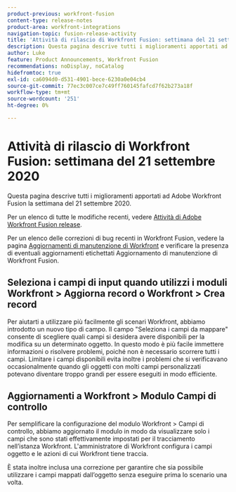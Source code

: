 ```yaml
---
product-previous: workfront-fusion
content-type: release-notes
product-area: workfront-integrations
navigation-topic: fusion-release-activity
title: 'Attività di rilascio di Workfront Fusion: settimana del 21 settembre 2020'
description: Questa pagina descrive tutti i miglioramenti apportati ad Adobe Workfront Fusion la settimana del 21 settembre 2020.
author: Luke
feature: Product Announcements, Workfront Fusion
recommendations: noDisplay, noCatalog
hidefromtoc: true
exl-id: ca6094d0-d531-4901-bece-6230a0e04cb4
source-git-commit: 77ec3c007ce7c49ff760145fafcd7f62b273a18f
workflow-type: tm+mt
source-wordcount: '251'
ht-degree: 0%

---
```


# Attività di rilascio di Workfront Fusion: settimana del 21 settembre 2020

Questa pagina descrive tutti i miglioramenti apportati ad Adobe Workfront Fusion la settimana del 21 settembre 2020.

Per un elenco di tutte le modifiche recenti, vedere [Attività di Adobe Workfront Fusion release](/help/workfront-fusion/fusion-product-releases/fusion-release-activity.md).

Per un elenco delle correzioni di bug recenti in Workfront Fusion, vedere la pagina [Aggiornamenti di manutenzione di Workfront](https://experienceleague.adobe.com/docs/workfront-known-issues/releases/current-updates.html?lang=it) e verificare la presenza di eventuali aggiornamenti etichettati Aggiornamento di manutenzione di Workfront Fusion.

## Seleziona i campi di input quando utilizzi i moduli Workfront > Aggiorna record o Workfront > Crea record

Per aiutarti a utilizzare più facilmente gli scenari Workfront, abbiamo introdotto un nuovo tipo di campo. Il campo &quot;Seleziona i campi da mappare&quot; consente di scegliere quali campi si desidera avere disponibili per la modifica su un determinato oggetto. In questo modo è più facile immettere informazioni o risolvere problemi, poiché non è necessario scorrere tutti i campi. Limitare i campi disponibili evita inoltre i problemi che si verificavano occasionalmente quando gli oggetti con molti campi personalizzati potevano diventare troppo grandi per essere eseguiti in modo efficiente.


## Aggiornamenti a Workfront > Modulo Campi di controllo

Per semplificare la configurazione del modulo Workfront > Campi di controllo, abbiamo aggiornato il modulo in modo da visualizzare solo i campi che sono stati effettivamente impostati per il tracciamento nell’istanza Workfront. L&#39;amministratore di Workfront configura i campi oggetto e le azioni di cui Workfront tiene traccia.

È stata inoltre inclusa una correzione per garantire che sia possibile utilizzare i campi mappati dall’oggetto senza eseguire prima lo scenario una volta.
